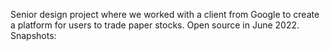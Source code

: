 Senior design project where we worked with a client from Google to create a platform for users to trade paper stocks. Open source in June 2022.
Snapshots:
